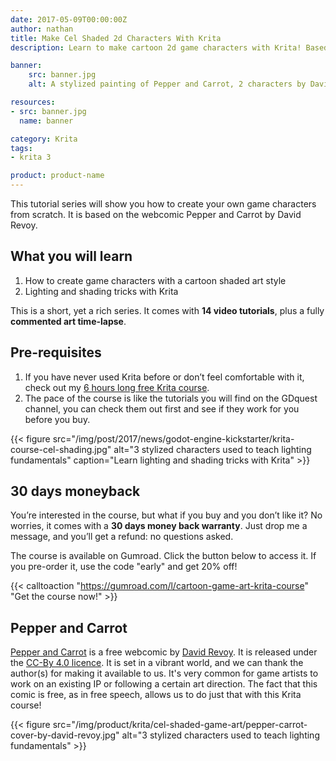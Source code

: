 ```yaml
---
date: 2017-05-09T00:00:00Z
author: nathan
title: Make Cel Shaded 2d Characters With Krita
description: Learn to make cartoon 2d game characters with Krita! Based on the webcomic Pepper and Carrot by David Revoy

banner:
    src: banner.jpg
    alt: A stylized painting of Pepper and Carrot, 2 characters by David Revoy, over a blue background

resources:
- src: banner.jpg
  name: banner

category: Krita
tags:
- krita 3

product: product-name
---
```


This tutorial series will show you how to create your own game characters from scratch. It is based on the webcomic Pepper and Carrot by David Revoy.

## What you will learn

1. How to create game characters with a cartoon shaded art style
1. Lighting and shading tricks with Krita

This is a short, yet a rich series. It comes with **14 video tutorials**, plus a fully **commented art time-lapse**.


## Pre-requisites

1. If you have never used Krita before or don’t feel comfortable with it, check out my [6 hours long free Krita course](/tutorial/art/krita-tutorial-for-game-artists/).
1. The pace of the course is like the tutorials you will find on the GDquest channel, you can check them out first and see if they work for you before you buy.

{{< figure src="/img/post/2017/news/godot-engine-kickstarter/krita-course-cel-shading.jpg" alt="3 stylized characters used to teach lighting fundamentals" caption="Learn lighting and shading tricks with Krita" >}}

## 30 days moneyback

You’re interested in the course, but what if you buy and you don’t like it? No worries, it comes with a **30 days money back warranty**. Just drop me a message, and you’ll get a refund: no questions asked.

The course is available on Gumroad. Click the button below to access it. If you pre-order it, use the code "early" and get 20% off!

{{< calltoaction "https://gumroad.com/l/cartoon-game-art-krita-course" "Get the course now!" >}}

## Pepper and Carrot

[Pepper and Carrot](https://www.peppercarrot.com/) is a free webcomic by [David Revoy](http://davidrevoy.com/). It is released under the [CC-By 4.0 licence](https://creativecommons.org/licenses/by/4.0/). It is set in a vibrant world, and we can thank the author(s) for making it available to us. It's very common for game artists to work on an existing IP or following a certain art direction. The fact that this comic is free, as in free speech, allows us to do just that with this Krita course!

{{< figure src="/img/product/krita/cel-shaded-game-art/pepper-carrot-cover-by-david-revoy.jpg" alt="3 stylized characters used to teach lighting fundamentals" >}}